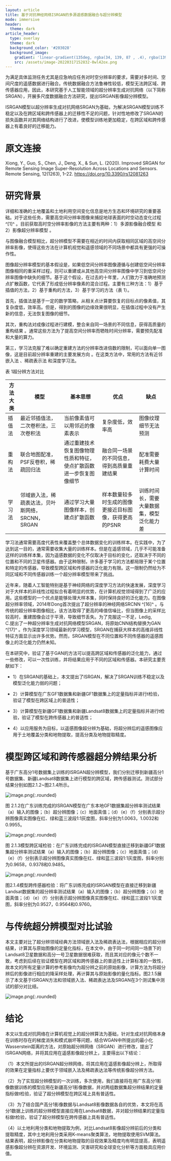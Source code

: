 ```yaml
---
layout: article
title: 基于对抗神经网络ISRGAN的多源遥感数据融合与超分辨模型
mode: immersive
header:
  theme: dark
article_header:
  type: overlay
  theme: dark
  background_color: '#203028'
  background_image:
    gradient: 'linear-gradient(135deg, rgba(34, 139, 87 , .4), rgba(139, 34, 139, .4))'
    src: /assets/image-20220317152832-0wl42ox.png
---
```




为满足具体监测任务尤其是应急响应任务对时空分辨率的要求，需要对多时间、空间尺度的遥感数据进行融合。传统数据融合方法鲁棒性较低，模型无法跨区域、跨传感器应用，因此，本研究基于人工智能领域的超分辨率生成对抗网络（以下简称SRGAN），开展多尺度数据融合方法研究，提出ISRGAN影像超分辨模型。

<!--more-->

ISRGAN模型以超分辨率生成对抗网络SRGAN为基础，为解决SRGAN模型训练不稳定以及在跨区域和跨传感器上的迁移性不足的问题，针对性地修改了SRGAN的损失函数并对其网络结构进行了改进，使模型训练地更加稳定，在跨区域和跨传感器上有着良好的迁移能力。
# 原文连接
Xiong, Y., Guo, S., Chen, J., Deng, X., & Sun, L. (2020). Improved SRGAN for Remote Sensing Image Super-Resolution Across Locations and Sensors. Remote Sensing, 12(1263), 1–22. https://doi.org/10.3390/rs12081263

# 研究背景

详细和准确的土地覆盖和土地利用空间变化信息是地方生态和环境研究的重要基础。对于这些任务，需要高空间分辨率图像来捕捉地球表面的时空动态变化过程 ^[1]^ 。目前获取高时空分辨率影像的方法主要有两种：1）多源影像融合模型 和2）影像超分辨率模型 。

与图像融合模型相比，超分辨模型不需要在相近的时间内获取相同区域的高空间分辨率影像，使得这些方法在计算机视觉和遥感领域的不同场景中都具有更强的可操作性。 

图像超分辨率模型的基本假设是，如果低空间分辨率图像遵循与创建低空间分辨率图像相同的重采样过程，则可以重建或从其他高空间分辨率图像中学习到低空间分辨率图像中缺失的细节。基于这个假设，在过去的十年里，人们致力于准确地预测点扩散函数，它代表了形成低分辨率像素的混合过程。主要有三种方法：1）基于插值的方法，2）基于重构的方法，3）基于学习的方法（表 1）。

首先，插值法是基于一定的数学策略，从相关点计算要恢复的目标点的像素值，其复杂度低，效率高。但是，得到的图像的边缘效果很明显，在插值过程中没有产生新的信息，无法恢复图像的细节。

其次，重构法对成像过程进行建模，整合来自同一场景的不同信息，获得高质量的重构结果  。通常这些方法为了提高空间分辨率而牺牲时间分辨率，需要预先配准和大量的算力。

第三，学习法克服了难以确定重建方法的分辨率改进倍数的限制，可以面向单一图像，这是目前超分辨率重建的主要发展方向 。在这类方法中，常用的方法有近邻嵌入法  、稀疏表示法  和深度学习法。

表 1超分辨方法对比

| 方法大类 | 模型                                             | 基本思想                                                           | 优点                                                   | 缺点                                       |
| ---------- | -------------------------------------------------- | -------------------------------------------------------------------- | -------------------------------------------------------- | -------------------------------------------- |
| 插值法   | 最近邻插值法，二次卷积法，三次卷积法             | 当前像素值可以用邻近的像素表示                                     | 复杂度低，效率高                                       | 图像纹理细节无法预测                       |
| 重构法   | 联合地图配准，PSF反卷积，稀疏回归法              | 通过重建技术恢复图像物理性质和特征，使点扩散函数进一步恢复图像细节 | 融合同一场景的不同信息，得到高质量重建结果             | 配准需要耗费大量计算时间                   |
| 学习法   | 邻域嵌入法，稀疏表达法，贝叶斯网络，SRCNN，SRGAN | 通过学习大量图像样本，创建点扩散函数                               | 样本数量较多时生成的图像更接近目标图像，获得更高的PSNR | 训练时间长，需要大量数据集，模型泛化能力差 |

学习法通常需要高度代表性来覆盖整个总体数据变化的训练样本。在实践中，为了达到这一目的，通常需要收集大量的训练样本。但是在遥感领域，几乎不可能准备这样的训练样本集，因为遥感数据的变化不仅取决于目标的变化，还取决于不同的位置和不同的卫星传感器。由于这种限制，许多基于学习的方法都局限于某个位置和特定的传感器，导致模型跨区域和传感器的泛化能力有限。这一限制仍然给为不同区域和不同传感器训练一个超分辨率模型带来了挑战。

近年来，随着人工智能特别是基于神经网络的深度学习方法的快速发展，深度学习对于大样本的非线性过程拟合有着明显的优势，在计算机视觉领域得到了广泛的应用。这些模型的一个优点是能够处理大样本集，同时保持良好的泛化能力。在图像超分辨率领域，2014年Dong首次提出了超分辨率的神经网络SRCNN ^[16]^ 。与传统的超分辨率图像相比，该方法取得了更高的峰值信噪比，但当图像上的采样比较高时，重建图像会过于平滑，导致细节丢失。为了克服这一不足，Ledig,  
C.提出了一种超分辨率生成对抗网络模型SRGAN，将原始CNN结构替换为GAN ^[17]^ 。作为深度学习领域最新的学习模型，SRGAN在捕获大样本的高维非线性特征方面显示出许多优势。然而，SRGAN模型在不同位置和不同传感器的遥感图像上的泛化能力仍然未知。

在本研究中，验证了基于GAN的方法可以提高跨区域和传感器的泛化能力，通过一些修改，可以一次性训练，并将结果应用于不同的区域和传感器。本研究主要贡献如下：

* 1）在SRGAN的基础上，本文提出了ISRGAN，解决了SRGAN训练不稳定以及模型泛化能力弱的问题；

* 2）计算模型在广东GF1数据集和新疆GF1数据集上的定量指标并进行t检验，验证了模型在跨区域上的普适性；

* 3）计算模型在新疆GF1数据集和新疆Landsat8数据集上的定量指标并进行t检验，验证了模型在跨传感器上的普适性；

* 4）以应用服务为目标，以遥感图像超分辨为基础，将超分辨后的遥感图像应用于土地覆盖分类和地物提取，提高分类及地物提取精度。


# 模型跨区域和跨传感器超分辨结果分析

基于广东高分1号数据集上训练的ISRGAN超分辨模型，我们分别迁移到新疆高分1号数据集、新疆Landsat8数据集上进行模型的跨区域，跨传感器测试。测试部分结果分别如图2.1.2~图2.1.4所示。

![image.png](/SIAT-GeoScience/assets/image-20220320170737-s85vdps.png){:.rounded}

图 2.1.2在广东训练完成的ISRGAN模型在广东本地GF1数据集超分辨率测试结果（a）输入的图像；（b）超分辨图像；（c）地面真值；（d）（e）（f）分别表示超分辨图像真实图像在红、绿和蓝三波段1:1灰度图，斜率分别为1.0063，1.0032和0.9955。

![image.png](/SIAT-GeoScience/assets/image-20220320170817-bmbxu9t.png){:.rounded}

图 2.1.3模型跨区域检验：在广东训练完成的ISRGAN模型直接迁移到新疆GF1数据集超分辨率测试结果（a）输入的图像；（b）超分辨图像；（c）地面真值；（d）（e）（f）分别表示超分辨图像真实图像在红、绿和蓝三波段1:1灰度图，斜率分别为0.9658，0.9378和0.9485。

![image.png](/SIAT-GeoScience/assets/image-20220320170844-0s7hyrz.png){:.rounded}

图2.1.4模型跨传感器检验：将广东训练完成的ISRGAN模型在直接迁移到新疆Landsat数据集的超分辨率测试结果（a）输入的图像；（b）超分辨图像；（c）地面真值；（d）（e）（f）分别表示超分辨图像真实图像在红、绿和蓝三波段1:1灰度图，斜率分别为0.9527，0.9564和0.9760。

# 与传统超分辨模型对比试验

本文主要对比了超分辨领域经典方法领域嵌入法及稀疏表达法，根据相应的超分辨结果，计算其与原始图像的定量化指标，在本文中，由于同一时间同一场景下的Landsat8卫星数据和高分一号卫星数据很难获取，而且其对应的像元个数不一致，考虑到后续在验证模型在跨区域和跨传感器上的普适性上计算标准的一致性，故本文的所有定量计算的参考影像均为超分辨之前的原始影像，计算方法为将超分辨后的影像进行相应的降采样处理，再计算其与原始影像的量化指标。图2.1.5展示了本文基于ISRGAN方法和领域嵌入法、稀疏表达法及SRGAN在3个测试集中测试的部分对比结。

![image.png](/SIAT-GeoScience/assets/image-20220320171422-tfhuzi7.png){:.rounded}

# 结论

本文以生成对抗网络在计算机视觉上的超分辨算法为基础，针对生成对抗网络本身在训练时存在的梯度消失和模式崩坏等问题，结合WGAN中所提出的最小化Wasserstein距离的方法，对原始超分辨网络（SRGAN）进行修改，提出了ISRGAN网络，并将其应用在遥感影像超分辨上，主要得出以下结论：

（1）本文所提出的ISRGAN超分辨网络，将其应用在遥感影像超分辨上，所取得的效果在定量指标上要优于领域嵌入法及稀疏表达法等传统影像超分辨方法。

（2）为了实现超分辨模型的一次训练，多次使用，我们直接将在用广东高分1影像数据训练的模型应用在新疆高分1影像数据，并对两组数据集超分辨结果的定量指标做t检验，验证了超分辨模型在跨区域上具有普适性。

（3）为了结合国产高分1影像数据与Landsat8影像数据各自的优势，本文将在高分1数据上训练的超分辨模型直接应用在Landsat8数据，并对超分辨结果的定量指标做t检验，验证了超分辨模型在跨传感器上具有普适性。

（4）以土地利用分类和地物提取为例，对比Landsat8影像超分辨前后的分类和提取精度，其中土地利用分类采用K-means聚类算法，地物提取使用SVM算法。结果表明，超分辨影像在分类和地物提取的目视效果及精度均有明显提高，表明遥感影像超分辨在资源开发、环境监测、灾害研究和全球变化分析等方面极具应用价值。